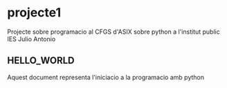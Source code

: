 # projecte1
Projecte sobre programacio al CFGS d'ASIX sobre python a l'institut public IES Julio Antonio

## HELLO_WORLD
Aquest document representa l'iniciacio a la programacio amb python
